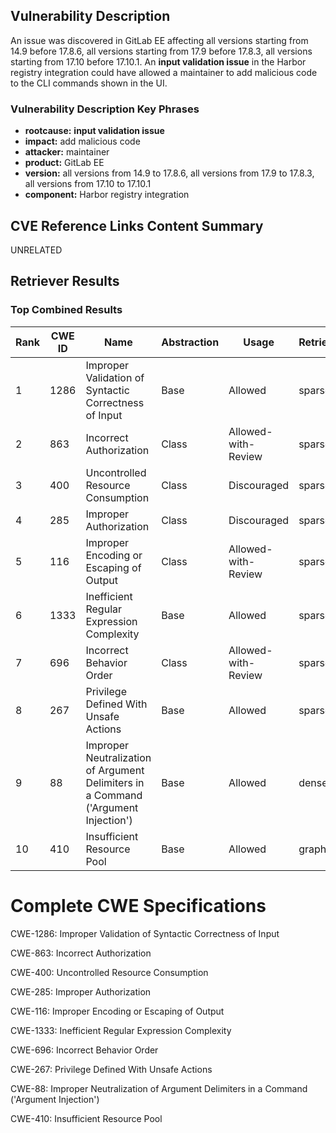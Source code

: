 ## Vulnerability Description
An issue was discovered in GitLab EE affecting all versions starting from 14.9 before 17.8.6, all versions starting from 17.9 before 17.8.3, all versions starting from 17.10 before 17.10.1. An **input validation issue** in the Harbor registry integration could have allowed a maintainer to add malicious code to the CLI commands shown in the UI.

### Vulnerability Description Key Phrases
- **rootcause:** **input validation issue**
- **impact:** add malicious code
- **attacker:** maintainer
- **product:** GitLab EE
- **version:** all versions from 14.9 to 17.8.6, all versions from 17.9 to 17.8.3, all versions from 17.10 to 17.10.1
- **component:** Harbor registry integration

## CVE Reference Links Content Summary
UNRELATED

## Retriever Results

### Top Combined Results

| Rank | CWE ID | Name | Abstraction | Usage  | Retrievers | Individual Scores |
|------|--------|------|-------------|-------|------------|-------------------|
| 1 | 1286 | Improper Validation of Syntactic Correctness of Input | Base | Allowed | sparse | 0.389 |
| 2 | 863 | Incorrect Authorization | Class | Allowed-with-Review | sparse | 0.385 |
| 3 | 400 | Uncontrolled Resource Consumption | Class | Discouraged | sparse | 0.383 |
| 4 | 285 | Improper Authorization | Class | Discouraged | sparse | 0.381 |
| 5 | 116 | Improper Encoding or Escaping of Output | Class | Allowed-with-Review | sparse | 0.372 |
| 6 | 1333 | Inefficient Regular Expression Complexity | Base | Allowed | sparse | 0.371 |
| 7 | 696 | Incorrect Behavior Order | Class | Allowed-with-Review | sparse | 0.370 |
| 8 | 267 | Privilege Defined With Unsafe Actions | Base | Allowed | sparse | 0.352 |
| 9 | 88 | Improper Neutralization of Argument Delimiters in a Command ('Argument Injection') | Base | Allowed | dense | 0.576 |
| 10 | 410 | Insufficient Resource Pool | Base | Allowed | graph | 0.002 |



# Complete CWE Specifications

CWE-1286: Improper Validation of Syntactic Correctness of Input

CWE-863: Incorrect Authorization

CWE-400: Uncontrolled Resource Consumption

CWE-285: Improper Authorization

CWE-116: Improper Encoding or Escaping of Output

CWE-1333: Inefficient Regular Expression Complexity

CWE-696: Incorrect Behavior Order

CWE-267: Privilege Defined With Unsafe Actions

CWE-88: Improper Neutralization of Argument Delimiters in a Command ('Argument Injection')

CWE-410: Insufficient Resource Pool